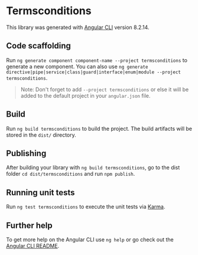# Termsconditions

This library was generated with [Angular CLI](https://github.com/angular/angular-cli) version 8.2.14.

## Code scaffolding

Run `ng generate component component-name --project termsconditions` to generate a new component. You can also use `ng generate directive|pipe|service|class|guard|interface|enum|module --project termsconditions`.
> Note: Don't forget to add `--project termsconditions` or else it will be added to the default project in your `angular.json` file. 

## Build

Run `ng build termsconditions` to build the project. The build artifacts will be stored in the `dist/` directory.

## Publishing

After building your library with `ng build termsconditions`, go to the dist folder `cd dist/termsconditions` and run `npm publish`.

## Running unit tests

Run `ng test termsconditions` to execute the unit tests via [Karma](https://karma-runner.github.io).

## Further help

To get more help on the Angular CLI use `ng help` or go check out the [Angular CLI README](https://github.com/angular/angular-cli/blob/master/README.md).
